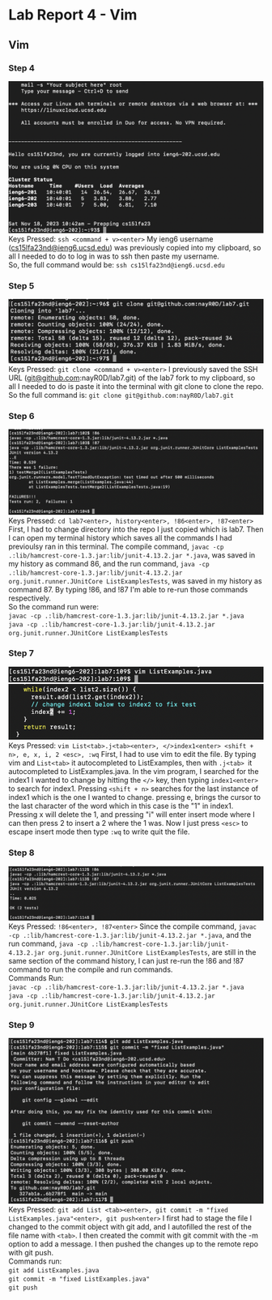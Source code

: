 # Lab Report 4 - Vim
## Vim
### Step 4
![step 4](step_4.png)
Keys Pressed: `ssh <command + v><enter>` My ieng6 username (cs15lfa23nd@ieng6.ucsd.edu) was previously copied into my clipboard, so all I needed to do to log in was to ssh then paste my username. \
So, the full command would be: `ssh cs15lfa23nd@ieng6.ucsd.edu`

### Step 5
![step 5](step_5.png)
Keys Pressed: `git clone <command + v><enter>`  I previously saved the SSH URL (git@github.com:nayR0D/lab7.git) of the lab7 fork to my clipboard, so all I needed to do is paste it into the terminal with git clone to clone the repo. \
So the full command is: `git clone git@github.com:nayR0D/lab7.git`

### Step 6
![step 6](step_6.png)
Keys Pressed: `cd lab7<enter>, history<enter>, !86<enter>, !87<enter>` First, I had to change directory into the repo I just copied which is lab7. Then I can open my terminal history which saves all the commands I had previoulsy ran in this terminal. The compile command, `javac -cp .:lib/hamcrest-core-1.3.jar:lib/junit-4.13.2.jar *.java`, was saved in my history as command 86, and the run command, `java -cp .:lib/hamcrest-core-1.3.jar:lib/junit-4.13.2.jar org.junit.runner.JUnitCore ListExamplesTests`, was saved in my history as command 87. By typing !86, and !87 I'm able to re-run those commands respectively. \
So the command run were: \
`javac -cp .:lib/hamcrest-core-1.3.jar:lib/junit-4.13.2.jar *.java` \
`java -cp .:lib/hamcrest-core-1.3.jar:lib/junit-4.13.2.jar org.junit.runner.JUnitCore ListExamplesTests`

### Step 7
![step 7](step_7_1.png)
![step_7_2](step_7_2.png) \
Keys Pressed: `vim List<tab>.j<tab><enter>, </>index1<enter> <shift + n>, e, x, i, 2 <esc>, :wq` First, I had to use vim to edit the file. By typing vim and `List<tab>` it autocompleted to ListExamples, then with `.j<tab> `it autocompleted to ListExamples.java. In the vim program, I searched for the index1 I wanted to change by hitting the `</>` key, then typing `index1<enter>` to search for index1. Pressing `<shift + n>` searches for the last instance of index1 which is the one I wanted to change. pressing e, brings the cursor to the last character of the word which in this case is the "1" in index1. Pressing x will delete the 1, and pressing "i" will enter insert mode where I can then press 2 to insert a 2 where the 1 was. Now I just press `<esc>` to escape insert mode then type `:wq` to write quit the file.

### Step 8
![step 8](step_8.png)
Keys Pressed: `!86<enter>, !87<enter>` Since the compile command, `javac -cp .:lib/hamcrest-core-1.3.jar:lib/junit-4.13.2.jar *.java`, and the run command, `java -cp .:lib/hamcrest-core-1.3.jar:lib/junit-4.13.2.jar org.junit.runner.JUnitCore ListExamplesTests`, are still in the same section of the command history, I can just re-run the !86 and !87 command to run the compile and run commands. 
\
Commands Run: \
`javac -cp .:lib/hamcrest-core-1.3.jar:lib/junit-4.13.2.jar *.java` \
`java -cp .:lib/hamcrest-core-1.3.jar:lib/junit-4.13.2.jar org.junit.runner.JUnitCore ListExamplesTests`

### Step 9
![step 9](step_9.png)
Keys Pressed: `git add List <tab><enter>, git commit -m "fixed ListExamples.java"<enter>, git push<enter>` I first had to stage the file I changed to the commit object with git add, and I autofilled the rest of the file name with `<tab>`. I then created the commit with git commit with the -m option to add a message. I then pushed the changes up to the remote repo with git push. \
Commands run: \
`git add ListExamples.java `\
`git commit -m "fixed ListExamples.java"` \
`git push`
